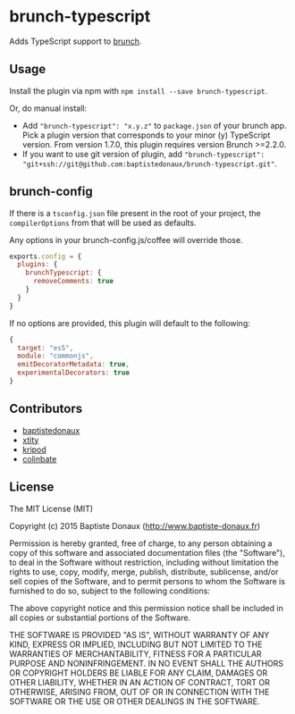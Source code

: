 # brunch-typescript

Adds TypeScript support to [brunch](http://brunch.io).

## Usage
Install the plugin via npm with `npm install --save brunch-typescript`.

Or, do manual install:

* Add `"brunch-typescript": "x.y.z"` to `package.json` of your brunch app.
  Pick a plugin version that corresponds to your minor (y) TypeScript version. From version 1.7.0, this plugin requires version Brunch >=2.2.0.
* If you want to use git version of plugin, add
`"brunch-typescript": "git+ssh://git@github.com:baptistedonaux/brunch-typescript.git"`.

## brunch-config

If there is a `tsconfig.json` file present in the root of your project, the `compilerOptions` from that will be used as defaults.

Any options in your brunch-config.js/coffee will override those.

```js
exports.config = {
  plugins: {
    brunchTypescript: {
      removeComments: true
    }
  }
}
```

If no options are provided, this plugin will default to the following:

```js
{
  target: "es5",
  module: "commonjs",
  emitDecoratorMetadata: true,
  experimentalDecorators: true
}
```

## Contributors

* [baptistedonaux](https://github.com/baptistedonaux "Baptiste Donaux")
* [xtity](https://github.com/xtity "xtity")
* [kripod](https://github.com/kripod "Kristóf Poduszló")
* [colinbate](https://github.com/colinbate "Colin Bate")


## License

The MIT License (MIT)

Copyright (c) 2015 Baptiste Donaux (http://www.baptiste-donaux.fr)

Permission is hereby granted, free of charge, to any person obtaining a copy
of this software and associated documentation files (the "Software"), to deal
in the Software without restriction, including without limitation the rights
to use, copy, modify, merge, publish, distribute, sublicense, and/or sell
copies of the Software, and to permit persons to whom the Software is
furnished to do so, subject to the following conditions:

The above copyright notice and this permission notice shall be included in
all copies or substantial portions of the Software.

THE SOFTWARE IS PROVIDED "AS IS", WITHOUT WARRANTY OF ANY KIND, EXPRESS OR
IMPLIED, INCLUDING BUT NOT LIMITED TO THE WARRANTIES OF MERCHANTABILITY,
FITNESS FOR A PARTICULAR PURPOSE AND NONINFRINGEMENT. IN NO EVENT SHALL THE
AUTHORS OR COPYRIGHT HOLDERS BE LIABLE FOR ANY CLAIM, DAMAGES OR OTHER
LIABILITY, WHETHER IN AN ACTION OF CONTRACT, TORT OR OTHERWISE, ARISING FROM,
OUT OF OR IN CONNECTION WITH THE SOFTWARE OR THE USE OR OTHER DEALINGS IN
THE SOFTWARE.
